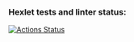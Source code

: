 ### Hexlet tests and linter status:
[![Actions Status](https://github.com/NadyaPod/layout-designer-project-56/workflows/hexlet-check/badge.svg)](https://github.com/NadyaPod/layout-designer-project-56/actions)
